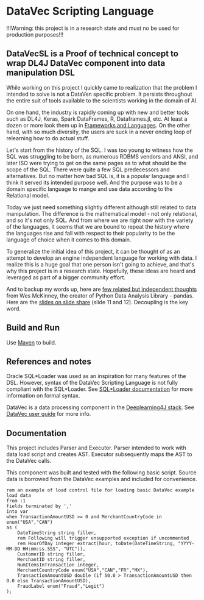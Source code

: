 DataVec Scripting Language
==========================

!!!Warning: this project is in a research state and must no be used for production purposes!!!

DataVecSL is a Proof of technical concept to wrap DL4J DataVec component into data manipulation DSL
---

While working on this project I quickly came to realization that the problem I intended to solve is not a DataVen specific problem. It persists throughout the entire suit of tools available to the scientists working in the domain of AI.

On one hand, the industry is rapidly coming up with new and better tools such as DL4J, Keras, Spark DataFrames, R, Dataframes.jl, etc. At least a dozen or more look them up in [Frameworks and Languages](https://github.com/vlovsky/DataVecSL/blob/master/Frameworks%20and%20Languages.md). On the other hand, with so much diversity, the users are suck in a never ending loop of relearning how to do actual stuff.

Let's start from the history of the SQL. I was too young to witness how the SQL was struggling to be born, as numerous RDBMS vendors and ANSI, and later ISO were trying to get on the same pages as to what should be the scope of the SQL. There were quite a few SQL predecessors and alternatives. But no matter how bad SQL is, it is a popular language and I think it served its intended purpose well. And the purpose was to be a domain specific language to mange and use data according to the Relational model.

Today we just need something slightly different although still related to data manipulation. The difference is the mathematical model - not only relational, and so it's not only SQL. And from where we are right now with the variety of the languages, it seems that we are bound to repeat the history where the languages rise and fall with respect to their popularity to be the language of choice when it comes to this domain.

To generalize the initial idea of this project, it can be thought of as an attempt to develop an engine independent language for working with data. I realize this is a huge goal that one person isn't going to achieve, and that's why this project is in a research state. Hopefully, these ideas are heard and leveraged as part of a bigger community effort.

And to backup my words up, here are [few related but independent thoughts](https://www.youtube.com/watch?v=stlxbC7uIzM&feature=youtu.be&t=220) from Wes McKinney, the creator of Python Data Analysis Library - pandas. Here are the [slides on slide share](https://www.slideshare.net/wesm/dataframes-the-good-bad-and-ugly) (slide 11 and 12). Decoupling is the key word.

## Build and Run

Use [Maven](https://maven.apache.org/) to build.

## References and notes
Oracle SQL\*Loader was used as an inspiration for many features of the DSL. However, syntax of the DataVec Scripting
Language is not fully compliant with the SQL*Loader. See [SQL\*Loader documentation](http://docs.oracle.com/database/121/SUTIL/toc.htm)
for more information on formal syntax.

DataVec is a data processing component in the [Deeplearning4J stack](https://github.com/deeplearning4j). See [DataVec user guide](https://deeplearning4j.org/etl-userguide) for more info.

## Documentation
This project includes Parser and Executor. Parser intended to work with data load script and creates AST. Executor
subsequently maps the AST to the DataVec calls.

This component was built and tested with the following basic script. Source data is borrowed from the DataVec examples and
included for convenience.

```
rem an example of load control file for loading basic DataVec example
load data
from :1
fields terminated by ','
into var
when TransactionAmountUSD >= 0 and MerchantCountryCode in enum("USA","CAN")
as (
    DateTimeString string filler,
    rem Following will trigger unsupported exception if uncommented
    rem HourOfDay integer extract(hour, toDate(DateTimeString, "YYYY-MM-DD HH:mm:ss.SSS", "UTC")),
    CustomerID string filler,
    MerchantID string filler,
    NumItemsInTransaction integer,
    MerchantCountryCode enum("USA","CAN","FR","MX"),
    TransactionAmountUSD double (if 50.0 > TransactionAmountUSD then 0.0 else TransactionAmountUSD),
    FraudLabel enum("Fraud","Legit")
);
```
